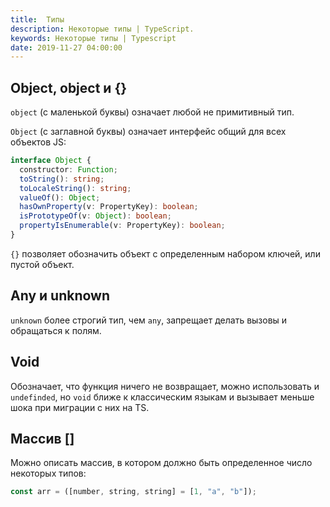 ```yaml
---
title:  Типы
description: Некоторые типы | TypeScript.
keywords: Некоторые типы | Typescript
date: 2019-11-27 04:00:00
---
```


## Object, object и {}

`object` (с маленькой буквы) означает любой не примитивный тип.

`Object` (с заглавной буквы) означает интерфейс общий для всех объектов JS:

```typescript
interface Object {
  constructor: Function;
  toString(): string;
  toLocaleString(): string;
  valueOf(): Object;
  hasOwnProperty(v: PropertyKey): boolean;
  isPrototypeOf(v: Object): boolean;
  propertyIsEnumerable(v: PropertyKey): boolean;
}
```

`{}` позволяет обозначить объект с определенным набором ключей, или пустой объект.

## Any и unknown

`unknown` более строгий тип, чем `any`, запрещает делать вызовы и обращаться к полям.

## Void

Обозначает, что функция ничего не возвращает, можно использовать и `undefinded`, но `void` ближе к классическим языкам и вызывает меньше шока при миграции с них на TS.

## Массив []

Можно описать массив, в котором должно быть определенное число некоторых типов:

```typescript
const arr = ([number, string, string] = [1, "a", "b"]);
```